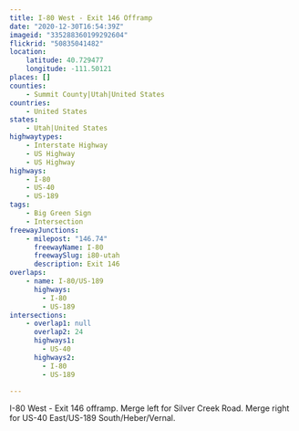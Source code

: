 ```yaml
---
title: I-80 West - Exit 146 Offramp
date: "2020-12-30T16:54:39Z"
imageid: "335288360199292604"
flickrid: "50835041482"
location:
    latitude: 40.729477
    longitude: -111.50121
places: []
counties:
    - Summit County|Utah|United States
countries:
    - United States
states:
    - Utah|United States
highwaytypes:
    - Interstate Highway
    - US Highway
    - US Highway
highways:
    - I-80
    - US-40
    - US-189
tags:
    - Big Green Sign
    - Intersection
freewayJunctions:
    - milepost: "146.74"
      freewayName: I-80
      freewaySlug: i80-utah
      description: Exit 146
overlaps:
    - name: I-80/US-189
      highways:
        - I-80
        - US-189
intersections:
    - overlap1: null
      overlap2: 24
      highways1:
        - US-40
      highways2:
        - I-80
        - US-189

---
```

I-80 West - Exit 146 offramp.  Merge left for Silver Creek Road.  Merge right for US-40 East/US-189 South/Heber/Vernal.